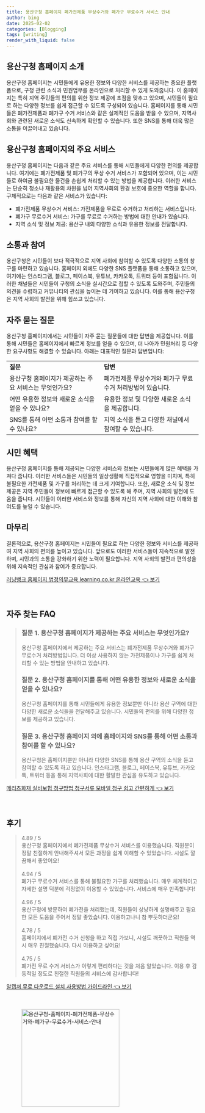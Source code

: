 ```yaml
---
title: 용산구청 홈페이지 폐가전제품 무상수거와 폐가구 무료수거 서비스 안내
author: bing
date: 2025-02-02
categories: [Blogging]
tags: [writing]
render_with_liquid: false
---
```



<h2 id='용산구청 홈페이지 소개'>용산구청 홈페이지 소개</h2>

<p>용산구청 홈페이지는 시민들에게 유용한 정보와 다양한 서비스를 제공하는 중요한 플랫폼으로, 구청 관련 소식과 민원업무를 온라인으로 처리할 수 있게 도와줍니다. 이 홈페이지는 특히 지역 주민들의 편의를 위한 정보 제공에 초점을 맞추고 있으며, 시민들이 필요로 하는 다양한 정보를 쉽게 접근할 수 있도록 구성되어 있습니다. 홈페이지를 통해 시민들은 폐가전제품과 폐가구 수거 서비스와 같은 실제적인 도움을 받을 수 있으며, 지역사회와 관련된 새로운 소식도 신속하게 확인할 수 있습니다. 또한 SNS를 통해 더욱 많은 소통을 이끌어내고 있습니다.</p>

<h2 id='주요 서비스'>용산구청 홈페이지의 주요 서비스</h2>

<p>용산구청 홈페이지는 다음과 같은 주요 서비스를 통해 시민들에게 다양한 편의를 제공합니다. 여기에는 폐가전제품 및 폐가구의 무상 수거 서비스가 포함되어 있으며, 이는 시민들로 하여금 불필요한 물건을 손쉽게 처리할 수 있는 방법을 제공합니다. 이러한 서비스는 단순히 청소나 재활용의 차원을 넘어 지역사회의 환경 보호에 중요한 역할을 합니다. 구체적으로는 다음과 같은 서비스가 있습니다:</p>

<ul>
    <li>폐가전제품 무상수거 서비스: 가전제품을 무료로 수거하고 처리하는 서비스입니다.</li>
    <li>폐가구 무료수거 서비스: 가구를 무료로 수거하는 방법에 대한 안내가 있습니다.</li>
    <li>지역 소식 및 정보 제공: 용산구 내의 다양한 소식과 유용한 정보를 전달합니다.</li>
</ul>

<h2 id='소통과 참여'>소통과 참여</h2>

<p>용산구청은 시민들이 보다 적극적으로 지역 사회에 참여할 수 있도록 다양한 소통의 창구를 마련하고 있습니다. 홈페이지 외에도 다양한 SNS 플랫폼을 통해 소통하고 있으며, 여기에는 인스타그램, 블로그, 페이스북, 유튜브, 카카오톡, 트위터 등이 포함됩니다. 이러한 채널들은 시민들이 구청의 소식을 실시간으로 접할 수 있도록 도와주며, 주민들의 의견을 수렴하고 커뮤니티의 관심을 높이는 데 기여하고 있습니다. 이를 통해 용산구청은 지역 사회의 발전을 위해 힘쓰고 있습니다.</p>

<h2 id='자주 묻는 질문'>자주 묻는 질문</h2>

<p>용산구청 홈페이지에서는 시민들이 자주 묻는 질문들에 대한 답변을 제공합니다. 이를 통해 시민들은 홈페이지에서 빠르게 정보를 얻을 수 있으며, 더 나아가 민원처리 등 다양한 요구사항도 해결할 수 있습니다. 아래는 대표적인 질문과 답변입니다:</p>

<table>
    <tr>
        <td><b>질문</b></td>
        <td><b>답변</b></td>
    </tr>
    <tr>
        <td>용산구청 홈페이지가 제공하는 주요 서비스는 무엇인가요?</td>
        <td>폐가전제품 무상수거와 폐가구 무료수거 처리방법이 있습니다.</td>
    </tr>
    <tr>
        <td>어떤 유용한 정보와 새로운 소식을 얻을 수 있나요?</td>
        <td>유용한 정보 및 다양한 새로운 소식을 제공합니다.</td>
    </tr>
    <tr>
        <td>SNS를 통해 어떤 소통과 참여를 할 수 있나요?</td>
        <td>지역 소식을 듣고 다양한 채널에서 참여할 수 있습니다.</td>
    </tr>
</table>

<h2 id='시민 혜택'>시민 혜택</h2>

<p>용산구청 홈페이지를 통해 제공되는 다양한 서비스와 정보는 시민들에게 많은 혜택을 가져다 줍니다. 이러한 서비스들은 시민들의 일상생활에 직접적으로 영향을 미치며, 특히 불필요한 가전제품 및 가구를 처리하는 데 크게 기여합니다. 또한, 새로운 소식 및 정보 제공은 지역 주민들이 정보에 빠르게 접근할 수 있도록 해 주며, 지역 사회의 발전에 도움을 줍니다. 시민들이 이러한 서비스와 정보를 통해 자신의 지역 사회에 대한 이해와 참여도를 높일 수 있습니다.</p>

<h2 id='마무리'>마무리</h2>

<p>결론적으로, 용산구청 홈페이지는 시민들이 필요로 하는 다양한 정보와 서비스를 제공하여 지역 사회의 편의를 높이고 있습니다. 앞으로도 이러한 서비스들이 지속적으로 발전하며, 시민과의 소통을 강화하기 위한 노력이 필요합니다. 지역 사회의 발전과 편의성을 위해 지속적인 관심과 참여가 중요합니다.</p>


<p><a class="click-button" title="러닝뱅크 홈페이지 법정의무교육 learning.co.kr 온라인교육" href="https://yellowplanner.github.io/posts/%EB%9F%AC%EB%8B%9D%EB%B1%85%ED%81%AC-%ED%99%88%ED%8E%98%EC%9D%B4%EC%A7%80-%EB%B2%95%EC%A0%95%EC%9D%98%EB%AC%B4%EA%B5%90%EC%9C%A1-learning.co.kr-%EC%98%A8%EB%9D%BC%EC%9D%B8%EA%B5%90%EC%9C%A1/" rel="dofollow">러닝뱅크 홈페이지 법정의무교육 learning.co.kr 온라인교육 👈 보기</a></p><br>
<h2 id='자주_찾는_FAQ'>자주 찾는 FAQ</h2>
<div itemscope="" itemtype="https://schema.org/FAQPage"> 
<blockquote> 
<div itemscope="" itemprop="mainEntity" itemtype="https://schema.org/Question"> 
<h3 itemprop="name">질문 1. 용산구청 홈페이지가 제공하는 주요 서비스는 무엇인가요?</h3> 
<div itemscope="" itemprop="acceptedAnswer" itemtype="https://schema.org/Answer"> 
<span itemprop="text"> 
<p>용산구청 홈페이지에서 제공하는 주요 서비스는 폐가전제품 무상수거와 폐가구 무료수거 처리방법입니다. 더 이상 사용하지 않는 가전제품이나 가구를 쉽게 처리할 수 있는 방법을 안내하고 있습니다.</p> 
</span> 
</div> 
</div> 

<div itemscope="" itemprop="mainEntity" itemtype="https://schema.org/Question"> 
<h3 itemprop="name">질문 2. 용산구청 홈페이지를 통해 어떤 유용한 정보와 새로운 소식을 얻을 수 있나요?</h3> 
<div itemscope="" itemprop="acceptedAnswer" itemtype="https://schema.org/Answer"> 
<span itemprop="text"> 
<p>용산구청 홈페이지를 통해 시민들에게 유용한 정보뿐만 아니라 용산 구역에 대한 다양한 새로운 소식들을 전달해주고 있습니다. 시민들의 편의를 위해 다양한 정보를 제공하고 있습니다.</p> 
</span> 
</div> 
</div> 

<div itemscope="" itemprop="mainEntity" itemtype="https://schema.org/Question"> 
<h3 itemprop="name">질문 3. 용산구청 홈페이지 외에 홈페이지와 SNS를 통해 어떤 소통과 참여를 할 수 있나요?</h3> 
<div itemscope="" itemprop="acceptedAnswer" itemtype="https://schema.org/Answer"> 
<span itemprop="text"> 
<p>용산구청은 홈페이지뿐만 아니라 다양한 SNS를 통해 용산 구역의 소식을 듣고 참여할 수 있도록 하고 있습니다. 인스타그램, 블로그, 페이스북, 유튜브, 카카오톡, 트위터 등을 통해 지역사회에 대한 활발한 관심을 유도하고 있습니다.</p> 
</span> 
</div> 
</div> 
</blockquote> 
</div>
<p><a class="click-button" title="메리츠화재 실비보험 청구방법 청구서류 모바일 청구 쉽고 간편하게" href="https://yellowplanner.github.io/posts/%EB%A9%94%EB%A6%AC%EC%B8%A0%ED%99%94%EC%9E%AC-%EC%8B%A4%EB%B9%84%EB%B3%B4%ED%97%98-%EC%B2%AD%EA%B5%AC%EB%B0%A9%EB%B2%95-%EC%B2%AD%EA%B5%AC%EC%84%9C%EB%A5%98-%EB%AA%A8%EB%B0%94%EC%9D%BC-%EC%B2%AD%EA%B5%AC-%EC%89%BD%EA%B3%A0-%EA%B0%84%ED%8E%B8%ED%95%98%EA%B2%8C/" rel="dofollow">메리츠화재 실비보험 청구방법 청구서류 모바일 청구 쉽고 간편하게 👈 보기</a></p><br>
<h2 id='후기'>후기</h2>
<div itemscope itemtype="https://schema.org/Product">
  <blockquote>
  <div itemprop="review" itemscope itemtype="https://schema.org/Review">
      <div itemprop="reviewRating" itemscope itemtype="https://schema.org/Rating"> <span itemprop="ratingValue">4.89</span> / <span itemprop="bestRating">5</span> </div>
      <span itemprop="reviewBody">용산구청 홈페이지에서 폐가전제품 무상수거 서비스를 이용했습니다. 직원분이 정말 친절하게 안내해주셔서 모든 과정을 쉽게 이해할 수 있었습니다. 시설도 깔끔해서 좋았어요!</span>
  </div>
  <br>
  <div itemprop="review" itemscope itemtype="https://schema.org/Review">
      <div itemprop="reviewRating" itemscope itemtype="https://schema.org/Rating"> <span itemprop="ratingValue">4.94</span> / <span itemprop="bestRating">5</span> </div>
      <span itemprop="reviewBody">폐가구 무료수거 서비스를 통해 불필요한 가구를 처리했습니다. 매우 체계적이고 자세한 설명 덕분에 걱정없이 이용할 수 있었습니다. 서비스에 매우 만족합니다!</span>
  </div>
  <br>
  <div itemprop="review" itemscope itemtype="https://schema.org/Review">
      <div itemprop="reviewRating" itemscope itemtype="https://schema.org/Rating"> <span itemprop="ratingValue">4.96</span> / <span itemprop="bestRating">5</span> </div>
      <span itemprop="reviewBody">용산구청에 방문하여 폐가전을 처리했는데, 직원들이 상냥하게 설명해주고 필요한 모든 도움을 주어서 정말 좋았습니다. 이용하고나니 참 뿌듯하더군요!</span>
  </div>
  <br>
  <div itemprop="review" itemscope itemtype="https://schema.org/Review">
      <div itemprop="reviewRating" itemscope itemtype="https://schema.org/Rating"> <span itemprop="ratingValue">4.78</span> / <span itemprop="bestRating">5</span> </div>
      <span itemprop="reviewBody">홈페이지에서 폐가전 수거 신청을 하고 직접 가보니, 시설도 깨끗하고 직원들 역시 매우 친절했습니다. 다시 이용하고 싶어요!</span>
  </div>
  <br>
  <div itemprop="review" itemscope itemtype="https://schema.org/Review">
      <div itemprop="reviewRating" itemscope itemtype="https://schema.org/Rating"> <span itemprop="ratingValue">4.75</span> / <span itemprop="bestRating">5</span> </div>
      <span itemprop="reviewBody">폐가전 무료 수거 서비스가 이렇게 편리하다는 것을 처음 알았습니다. 이용 후 감동적일 정도로 친절한 직원들의 서비스에 감사합니다!</span>
  </div>
  </blockquote>
</div>
<p><a class="click-button" title="알캡쳐 무료 다운로드 설치 사용방법 가이드라인" href="https://yellowplanner.github.io/posts/%EC%95%8C%EC%BA%A1%EC%B3%90-%EB%AC%B4%EB%A3%8C-%EB%8B%A4%EC%9A%B4%EB%A1%9C%EB%93%9C-%EC%84%A4%EC%B9%98-%EC%82%AC%EC%9A%A9%EB%B0%A9%EB%B2%95-%EA%B0%80%EC%9D%B4%EB%93%9C%EB%9D%BC%EC%9D%B8/" rel="dofollow">알캡쳐 무료 다운로드 설치 사용방법 가이드라인 👈 보기</a></p><br>
<figure class="image"><img src="https://yellowplanner.github.io/assets/img/thumbnail/용산구청-홈페이지-폐가전제품-무상수거와-폐가구-무료수거-서비스-안내.webp" alt="용산구청-홈페이지-폐가전제품-무상수거와-폐가구-무료수거-서비스-안내" width="256" height="256"></figure>